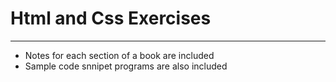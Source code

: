 # Html and Css Exercises
---
- Notes for each section of a book are included
- Sample code snnipet programs are also included